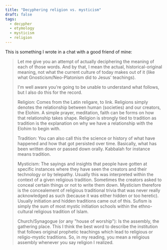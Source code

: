 ```yaml
---
title: "Decyphering religion vs. mysticism"
draft: false
tags:
  - decypher
  - etymology
  - mysticism
  - religion
---
```


This is something I wrote in a chat with a good friend of mine:

> Let me give you an attempt of actually deciphering the meaning of each of those words. And by that, I mean the actual, historical-original meaning, not what the current culture of today makes out of it (like what Gnosticism/Neo-Platonism did to Jesus' teachings).
>
> I'm well aware you're going to be unable to understand what follows, but I also do this for the record.
>
> Religion: Comes from the Latin religare, to link. Religions simply denotes the relationship between human (societies) and our creators, the Elohim. A simple prayer, meditation, faith can be forms on how that relationship takes shape. Religion is strongly tied to tradition as tradition is the explanation on why we have a relationship with the Elohim to begin with.
>
> Tradition: You can also call this the science or history of what have happened and how that got persisted over time. Basically, what has been written down or passed down orally. Kabbalah for instance means tradition.
>
> Mysticism: The sayings and insights that people have gotten at specific instances where they have seen the creators and their technology or by telepathy. Usually this was interpreted within the context of a given religious tradition. Sometimes the creators asked to conceal certain things or not to write them down. Mysticism therefore is the concealement of religious traditional trivia that was never really acknowledged as such (because it was either hidden or too heretic). Usually initiation and hidden traditions came out of this. Sufism is simply the sum of most mystic initiation schools within the ethno-cultural religious tradition of Islam.
>
> Church/Synagogue (or any "house of worship"): Is the assembly, the gathering place. This I think the best word to describe the institution that follows original prophetic teachings which lead to religious or religio-mystic traditions. So, in my reading, you mean a religious assembly whenever you say religion I realized.
